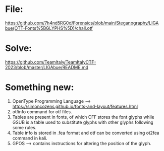 # File: 
https://github.com/7h4nd5RG0d/Forensics/blob/main/Steganography/LIGAbue(OTT-Fonts%5BGLYPHS%5D)/chall.otf
# Solve:
https://github.com/TeamItaly/TeamItalyCTF-2023/blob/master/LIGAbue/README.md  

# Something new: 
1) OpenType Programming Language --> https://simoncozens.github.io/fonts-and-layout/features.html
2) otfinfo command for otf files.
3) Tables are present in fonts, of which CFF stores the font glyphs while GSUB is a table used to substitute glyphs with other glyphs following some rules.
4) Table info is stored in .fea format and otf can be converted using ot2fea command in kali.
5) GPOS --> contains instructions for altering the position of the glyph.
